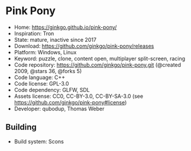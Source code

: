 # Pink Pony

- Home: https://ginkgo.github.io/pink-pony/
- Inspiration: Tron
- State: mature, inactive since 2017
- Download: https://github.com/ginkgo/pink-pony/releases
- Platform: Windows, Linux
- Keyword: puzzle, clone, content open, multiplayer split-screen, racing
- Code repository: https://github.com/ginkgo/pink-pony.git (@created 2009, @stars 36, @forks 5)
- Code language: C++
- Code license: GPL-3.0
- Code dependency: GLFW, SDL
- Assets license: CC0, CC-BY-3.0, CC-BY-SA-3.0 (see https://github.com/ginkgo/pink-pony#license)
- Developer: qubodup, Thomas Weber

## Building

- Build system: Scons
